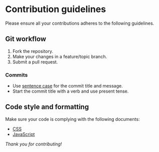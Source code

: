 # Contribution guidelines

Please ensure all your contributions adheres to the following guidelines.

## Git workflow

1. Fork the repository.
2. Make your changes in a feature/topic branch.
3. Submit a pull request.

### Commits

- Use [sentence case](https://en.wiktionary.org/wiki/sentence_case) for the
  commit title and message.
- Start the commit title with a verb and use present tense.

## Code style and formatting

Make sure your code is complying with the following documents:

- [CSS](https://github.com/mercadolibre/css-style-guide)
- [JavaScript](https://github.com/mercadolibre/javascript-style-guide)

*Thank you for contributing!*
